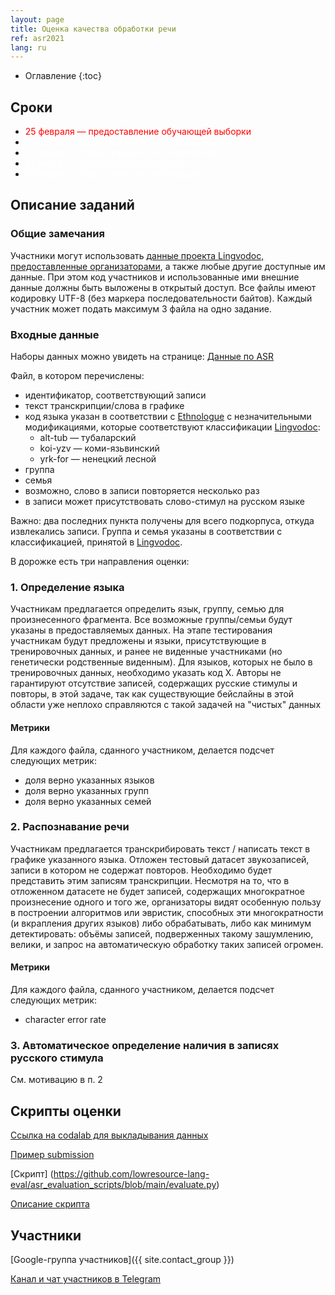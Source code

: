 ```yaml
---
layout: page
title: Оценка качества обработки речи
ref: asr2021
lang: ru
---
```


* Оглавление
{:toc}

## Сроки

* <span style="color: red">25 февраля — предоставление обучающей выборки</span>
* <span style="color: white">10 марта — предоставление тестовой выборки</span>
* <span style="color: white">20 марта — подача результатов участниками</span>
* <span style="color: white">21 марта — публикация результатов</span>
* <span style="color: white">26 марта  — сбор статей для публикации</span>

## Описание заданий
### Общие замечания
Участники могут использовать [данные проекта Lingvodoc, предоставленные организаторами](../data/index_data_asr.html), а также любые другие доступные им данные. При этом код участников и использованные ими внешние данные должны быть выложены в открытый доступ.
Все файлы имеют кодировку UTF-8 (без маркера последовательности байтов).
Каждый участник может подать максимум 3 файла на одно задание.


### Входные данные

Наборы данных можно увидеть на странице: [Данные по ASR](content/data/index_data_asr.html)

Файл, в котором перечислены:
* идентификатор, соответствующий записи
* текст транскрипции/слова в графике
* код языка указан в соответствии с [Ethnologue](https://www.ethnologue.com/browse/codes) с незначительными модификациями, которые соответствуют классификации [Lingvodoc](http://lingvodoc.ispras.ru):
    * alt-tub — тубаларский
    * koi-yzv — коми-язьвинский
    * yrk-for — ненецкий лесной
* группа
* семья
* возможно, слово в записи повторяется несколько раз
* в записи может присутствовать слово-стимул на русском языке

Важно: два последних пункта получены для всего подкорпуса, откуда извлекались записи.
Группа и семья указаны в соответствии с классификацией, принятой в [Lingvodoc](http://lingvodoc.ispras.ru).

В дорожке есть три направления оценки:

### 1. Определение языка
Участникам предлагается определить язык, группу, семью для произнесенного фрагмента. Все возможные группы/семьи будут указаны в предоставляемых данных. На этапе тестирования участникам будут предложены и языки, присутствующие в тренировочных данных, и ранее не виденные участниками (но генетически родственные виденным). Для языков, которых не было в тренировочных данных, необходимо указать код X.
Авторы не гарантируют отсутствие записей, содержащих русские стимулы и повторы, в этой задаче, так как существующие бейслайны в этой области уже неплохо справляются с такой задачей на "чистых" данных
#### Метрики
Для каждого файла, сданного участником, делается подсчет следующих метрик:
* доля верно указанных языков
* доля верно указанных групп
* доля верно указанных семей


### 2. Распознавание речи
Участникам предлагается транскрибировать текст / написать текст в графике указанного языка.
Отложен тестовый датасет звукозаписей, записи в котором не содержат повторов. Необходимо будет представить этим записям транскрипции. 
Несмотря на то, что в отложенном датасете не будет записей, содержащих многократное произнесение одного и того же, организаторы видят особенную пользу в построении алгоритмов или эвристик, способных эти многократности (и вкрапления других языков) либо обрабатывать, либо как минимум детектировать: объёмы записей, подверженных такому зашумлению, велики, и запрос на автоматическую обработку таких записей огромен.

#### Метрики
Для каждого файла, сданного участником, делается подсчет следующих метрик:
* character error rate


### 3. Автоматическое определение наличия в записях русского стимула
См. мотивацию в п. 2

## Скрипты оценки
[Ссылка на codalab для выкладывания данных](https://competitions.codalab.org/competitions/30008)

[Пример submission](https://drive.google.com/file/d/1Zgp9CK-lFLNy-AztQJjZ-kwTxmb6s6LC/view?usp=sharing)

[Скрипт] (https://github.com/lowresource-lang-eval/asr_evaluation_scripts/blob/main/evaluate.py)

[Описание скрипта](https://github.com/lowresource-lang-eval/asr_evaluation_scripts/blob/main/README.md)


## Участники
[Google-группа участников]({{ site.contact_group }})

[Канал и чат участников в Telegram](https://t.me/joinchat/VEyIcKjL4efvhbKm)
